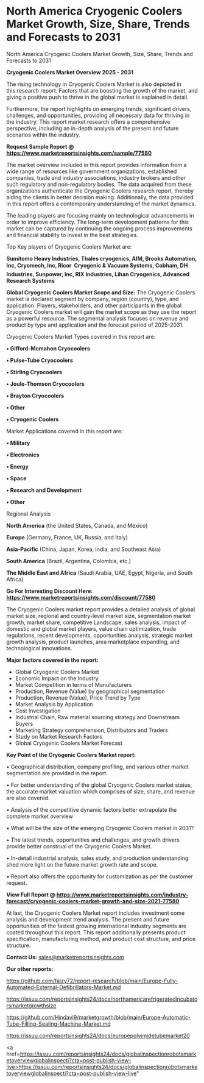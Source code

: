 # North America Cryogenic Coolers Market Growth, Size, Share, Trends and Forecasts to 2031
North America Cryogenic Coolers Market Growth, Size, Share, Trends and Forecasts to 2031

<Strong> Cryogenic Coolers Market Overview 2025 - 2031</strong>

The rising technology in Cryogenic Coolers Market is also depicted in this research report. Factors that are boosting the growth of the market, and giving a positive push to thrive in the global market is explained in detail.

Furthermore, the report highlights on emerging trends, significant drivers, challenges, and opportunities, providing all necessary data for thriving in the industry. This report market research offers a comprehensive perspective, including an in-depth analysis of the present and future scenarios within the industry.

<strong>Request Sample Report @ <a href=https://www.marketreportsinsights.com/sample/77580>https://www.marketreportsinsights.com/sample/77580</a></strong>

The market overview included in this report provides information from a wide range of resources like government organizations, established companies, trade and industry associations, industry brokers and other such regulatory and non-regulatory bodies. The data acquired from these organizations authenticate the Cryogenic Coolers research report, thereby aiding the clients in better decision making. Additionally, the data provided in this report offers a contemporary understanding of the market dynamics.

The leading players are focusing mainly on technological advancements in order to improve efficiency. The long-term development patterns for this market can be captured by continuing the ongoing process improvements and financial stability to invest in the best strategies.

Top Key players of Cryogenic Coolers Market are:

<strong>Sumitomo Heavy Industries, Thales cryogenics, AIM, Brooks Automation, Inc, Cryomech, Inc, Ricor  Cryogenic & Vacuum Systems, Cobham, DH Industries, Sunpower, Inc, RIX Industries, Lihan Cryogenics, Advanced Research Systems</strong>

<strong><b>Global Cryogenic Coolers Market Scope and Size:</b></strong>
The Cryogenic Coolers market is declared segment by company, region (country), type, and application. Players, stakeholders, and other participants in the global Cryogenic Coolers market will gain the market scope as they use the report as a powerful resource. The segmental analysis focuses on revenue and product by type and application and the forecast period of 2025-2031.

Cryogenic Coolers Market Types covered in this report are:

<strong>• Gifford-Mcmahon Cryocoolers

• Pulse-Tube Cryocoolers

• Stirling Cryocoolers

• Joule-Thomson Cryocoolers

• Brayton Cryocoolers

• Other

• Cryogenic Coolers</strong>

Market Applications covered in this report are:

<strong>• Military

• Electronics

• Energy

• Space

• Research and Development

• Other</strong> 

Regional Analysis

<strong>North America</strong> (the United States, Canada, and Mexico)

<strong>Europe</strong> (Germany, France, UK, Russia, and Italy)

<strong>Asia-Pacific</strong> (China, Japan, Korea, India, and Southeast Asia)

<strong>South America</strong> (Brazil, Argentina, Colombia, etc.)

<strong>The Middle East and Africa</strong> (Saudi Arabia, UAE, Egypt, Nigeria, and South Africa)

<strong>Go For Interesting Discount Here: <a href=https://www.marketreportsinsights.com/discount/77580>https://www.marketreportsinsights.com/discount/77580</a></strong>

The Cryogenic Coolers market report provides a detailed analysis of global market size, regional and country-level market size, segmentation market growth, market share, competitive Landscape, sales analysis, impact of domestic and global market players, value chain optimization, trade regulations, recent developments, opportunities analysis, strategic market growth analysis, product launches, area marketplace expanding, and technological innovations.

<strong><b>Major factors covered in the report:</b></strong>
<ul>
  <li>Global Cryogenic Coolers Market </li>
  <li>Economic Impact on the Industry</li>
  <li>Market Competition in terms of Manufacturers</li>
  <li>Production, Revenue (Value) by geographical segmentation</li>
  <li>Production, Revenue (Value), Price Trend by Type</li>
  <li>Market Analysis by Application</li>
  <li>Cost Investigation</li>
  <li>Industrial Chain, Raw material sourcing strategy and Downstream Buyers</li>
  <li>Marketing Strategy comprehension, Distributors and Traders</li>
  <li>Study on Market Research Factors</li>
  <li>Global Cryogenic Coolers Market Forecast</li>
</ul>

<strong><b>Key Point of the Cryogenic Coolers Market report:</b></strong>

• Geographical distribution, company profiling, and various other market segmentation are provided in the report.

• For better understanding of the global Cryogenic Coolers market status, the accurate market valuation which comprises of size, share, and revenue are also covered.

• Analysis of the competitive dynamic factors better extrapolate the complete market overview

• What will be the size of the emerging Cryogenic Coolers market in 2031?

• The latest trends, opportunities and challenges, and growth drivers provide better construal of the Cryogenic Coolers Market.

• In-detail industrial analysis, sales study, and production understanding shed more light on the future market growth rate and scope.

• Report also offers the opportunity for customization as per the customer request.

<strong><b>View Full Report @ <a href=https://www.marketreportsinsights.com/industry-forecast/cryogenic-coolers-market-growth-and-size-2021-77580>https://www.marketreportsinsights.com/industry-forecast/cryogenic-coolers-market-growth-and-size-2021-77580</a></b></strong>


At last, the Cryogenic Coolers Market report includes investment come analysis and development trend analysis. The present and future opportunities of the fastest growing international industry segments are coated throughout this report. This report additionally presents product specification, manufacturing method, and product cost structure, and price structure.

<strong>Contact Us:</strong>
sales@marketreportsinsights.com

<strong>Our other reports:</strong>

<a href=https://github.com/faizy72/report-research/blob/main/Europe-Fully-Automated-External-Defibrillators-Market.md>https://github.com/faizy72/report-research/blob/main/Europe-Fully-Automated-External-Defibrillators-Market.md</a>

<a href=https://issuu.com/reportsinsights24/docs/northamericarefrigeratedincubatorsmarketgrowthsize>https://issuu.com/reportsinsights24/docs/northamericarefrigeratedincubatorsmarketgrowthsize</a>

<a href=https://github.com/Hindavi9/marketgrowth/blob/main/Europe-Automatic-Tube-Filling-Sealing-Machine-Market.md>https://github.com/Hindavi9/marketgrowth/blob/main/Europe-Automatic-Tube-Filling-Sealing-Machine-Market.md</a>

<a href=https://issuu.com/reportsinsights24/docs/europepolyimidetubemarket20>https://issuu.com/reportsinsights24/docs/europepolyimidetubemarket20</a>

<a href=https://issuu.com/reportsinsights24/docs/globalinspectionrobotsmarketoverviewglobalinspecti?cta=post-publish-view-live>https://issuu.com/reportsinsights24/docs/globalinspectionrobotsmarketoverviewglobalinspecti?cta=post-publish-view-live</a>"
